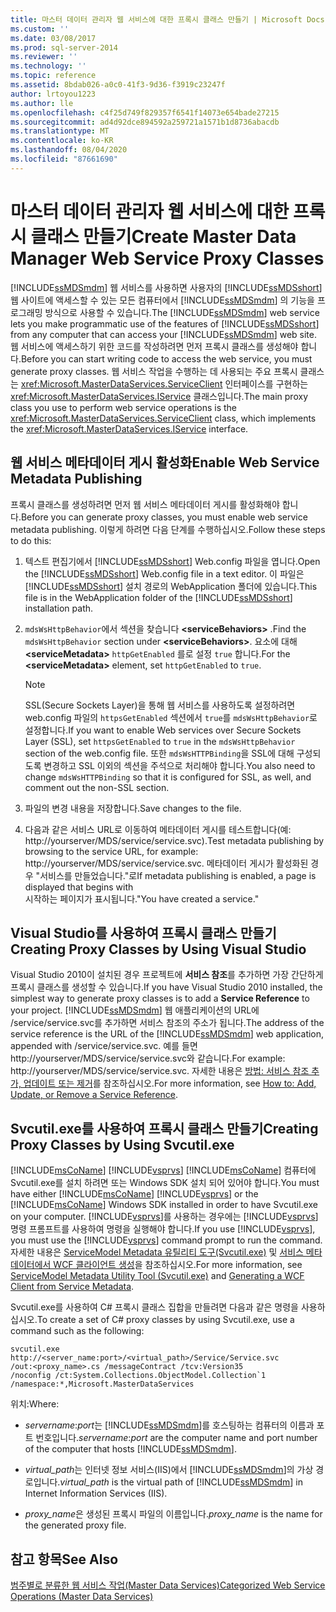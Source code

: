 ```yaml
---
title: 마스터 데이터 관리자 웹 서비스에 대한 프록시 클래스 만들기 | Microsoft Docs
ms.custom: ''
ms.date: 03/08/2017
ms.prod: sql-server-2014
ms.reviewer: ''
ms.technology: ''
ms.topic: reference
ms.assetid: 8bdab026-a0c0-41f3-9d36-f3919c23247f
author: lrtoyou1223
ms.author: lle
ms.openlocfilehash: c4f25d749f829357f6541f14073e654bade27215
ms.sourcegitcommit: ad4d92dce894592a259721a1571b1d8736abacdb
ms.translationtype: MT
ms.contentlocale: ko-KR
ms.lasthandoff: 08/04/2020
ms.locfileid: "87661690"
---
```

# <a name="create-master-data-manager-web-service-proxy-classes"></a><span data-ttu-id="273b8-102">마스터 데이터 관리자 웹 서비스에 대한 프록시 클래스 만들기</span><span class="sxs-lookup"><span data-stu-id="273b8-102">Create Master Data Manager Web Service Proxy Classes</span></span>
  <span data-ttu-id="273b8-103">[!INCLUDE[ssMDSmdm](../../includes/ssmdsmdm-md.md)] 웹 서비스를 사용하면 사용자의 [!INCLUDE[ssMDSshort](../../includes/ssmdsshort-md.md)] 웹 사이트에 액세스할 수 있는 모든 컴퓨터에서 [!INCLUDE[ssMDSmdm](../../includes/ssmdsmdm-md.md)] 의 기능을 프로그래밍 방식으로 사용할 수 있습니다.</span><span class="sxs-lookup"><span data-stu-id="273b8-103">The [!INCLUDE[ssMDSmdm](../../includes/ssmdsmdm-md.md)] web service lets you make programmatic use of the features of [!INCLUDE[ssMDSshort](../../includes/ssmdsshort-md.md)] from any computer that can access your [!INCLUDE[ssMDSmdm](../../includes/ssmdsmdm-md.md)] web site.</span></span> <span data-ttu-id="273b8-104">웹 서비스에 액세스하기 위한 코드를 작성하려면 먼저 프록시 클래스를 생성해야 합니다.</span><span class="sxs-lookup"><span data-stu-id="273b8-104">Before you can start writing code to access the web service, you must generate proxy classes.</span></span> <span data-ttu-id="273b8-105">웹 서비스 작업을 수행하는 데 사용되는 주요 프록시 클래스는 <xref:Microsoft.MasterDataServices.ServiceClient> 인터페이스를 구현하는 <xref:Microsoft.MasterDataServices.IService> 클래스입니다.</span><span class="sxs-lookup"><span data-stu-id="273b8-105">The main proxy class you use to perform web service operations is the <xref:Microsoft.MasterDataServices.ServiceClient> class, which implements the <xref:Microsoft.MasterDataServices.IService> interface.</span></span>  
  
## <a name="enable-web-service-metadata-publishing"></a><span data-ttu-id="273b8-106">웹 서비스 메타데이터 게시 활성화</span><span class="sxs-lookup"><span data-stu-id="273b8-106">Enable Web Service Metadata Publishing</span></span>  
 <span data-ttu-id="273b8-107">프록시 클래스를 생성하려면 먼저 웹 서비스 메타데이터 게시를 활성화해야 합니다.</span><span class="sxs-lookup"><span data-stu-id="273b8-107">Before you can generate proxy classes, you must enable web service metadata publishing.</span></span> <span data-ttu-id="273b8-108">이렇게 하려면 다음 단계를 수행하십시오.</span><span class="sxs-lookup"><span data-stu-id="273b8-108">Follow these steps to do this:</span></span>  
  
1.  <span data-ttu-id="273b8-109">텍스트 편집기에서 [!INCLUDE[ssMDSshort](../../includes/ssmdsshort-md.md)] Web.config 파일을 엽니다.</span><span class="sxs-lookup"><span data-stu-id="273b8-109">Open the [!INCLUDE[ssMDSshort](../../includes/ssmdsshort-md.md)] Web.config file in a text editor.</span></span> <span data-ttu-id="273b8-110">이 파일은 [!INCLUDE[ssMDSshort](../../includes/ssmdsshort-md.md)] 설치 경로의 WebApplication 폴더에 있습니다.</span><span class="sxs-lookup"><span data-stu-id="273b8-110">This file is in the WebApplication folder of the [!INCLUDE[ssMDSshort](../../includes/ssmdsshort-md.md)] installation path.</span></span>  
  
2.  <span data-ttu-id="273b8-111">`mdsWsHttpBehavior`에서 섹션을 찾습니다 **\<serviceBehaviors>** .</span><span class="sxs-lookup"><span data-stu-id="273b8-111">Find the `mdsWsHttpBehavior` section under **\<serviceBehaviors>**.</span></span> <span data-ttu-id="273b8-112">요소에 대해 **\<serviceMetadata>** `httpGetEnabled` 를로 설정 `true` 합니다.</span><span class="sxs-lookup"><span data-stu-id="273b8-112">For the **\<serviceMetadata>** element, set `httpGetEnabled` to `true`.</span></span>  
  
    > [!NOTE]  
    >  <span data-ttu-id="273b8-113">SSL(Secure Sockets Layer)을 통해 웹 서비스를 사용하도록 설정하려면 web.config 파일의 `httpsGetEnabled` 섹션에서 `true`를 `mdsWsHttpBehavior`로 설정합니다.</span><span class="sxs-lookup"><span data-stu-id="273b8-113">If you want to enable Web services over Secure Sockets Layer (SSL), set `httpsGetEnabled` to `true` in the `mdsWsHttpBehavior` section of the web.config file.</span></span> <span data-ttu-id="273b8-114">또한 `mdsWsHTTPBinding`을 SSL에 대해 구성되도록 변경하고 SSL 이외의 섹션을 주석으로 처리해야 합니다.</span><span class="sxs-lookup"><span data-stu-id="273b8-114">You also need to change `mdsWsHTTPBinding` so that it is configured for SSL, as well, and comment out the non-SSL section.</span></span>  
  
3.  <span data-ttu-id="273b8-115">파일의 변경 내용을 저장합니다.</span><span class="sxs-lookup"><span data-stu-id="273b8-115">Save changes to the file.</span></span>  
  
4.  <span data-ttu-id="273b8-116">다음과 같은 서비스 URL로 이동하여 메타데이터 게시를 테스트합니다(예: http://yourserver/MDS/service/service.svc).</span><span class="sxs-lookup"><span data-stu-id="273b8-116">Test metadata publishing by browsing to the service URL, for example: http://yourserver/MDS/service/service.svc.</span></span> <span data-ttu-id="273b8-117">메타데이터 게시가 활성화된 경우 "서비스를 만들었습니다."로</span><span class="sxs-lookup"><span data-stu-id="273b8-117">If metadata publishing is enabled, a page is displayed that begins with</span></span>   
    <span data-ttu-id="273b8-118">시작하는 페이지가 표시됩니다.</span><span class="sxs-lookup"><span data-stu-id="273b8-118">"You have created a service."</span></span>  
  
## <a name="creating-proxy-classes-by-using-visual-studio"></a><span data-ttu-id="273b8-119">Visual Studio를 사용하여 프록시 클래스 만들기</span><span class="sxs-lookup"><span data-stu-id="273b8-119">Creating Proxy Classes by Using Visual Studio</span></span>  
 <span data-ttu-id="273b8-120">Visual Studio 2010이 설치된 경우 프로젝트에 **서비스 참조**를 추가하면 가장 간단하게 프록시 클래스를 생성할 수 있습니다.</span><span class="sxs-lookup"><span data-stu-id="273b8-120">If you have Visual Studio 2010 installed, the simplest way to generate proxy classes is to add a **Service Reference** to your project.</span></span> <span data-ttu-id="273b8-121">[!INCLUDE[ssMDSmdm](../../includes/ssmdsmdm-md.md)] 웹 애플리케이션의 URL에 /service/service.svc를 추가하면 서비스 참조의 주소가 됩니다.</span><span class="sxs-lookup"><span data-stu-id="273b8-121">The address of the service reference is the URL of the [!INCLUDE[ssMDSmdm](../../includes/ssmdsmdm-md.md)] web application, appended with /service/service.svc.</span></span> <span data-ttu-id="273b8-122">예를 들면 http://yourserver/MDS/service/service.svc와 같습니다.</span><span class="sxs-lookup"><span data-stu-id="273b8-122">For example: http://yourserver/MDS/service/service.svc.</span></span> <span data-ttu-id="273b8-123">자세한 내용은 [방법: 서비스 참조 추가, 업데이트 또는 제거](https://go.microsoft.com/fwlink/?LinkId=221167)를 참조하십시오.</span><span class="sxs-lookup"><span data-stu-id="273b8-123">For more information, see [How to: Add, Update, or Remove a Service Reference](https://go.microsoft.com/fwlink/?LinkId=221167).</span></span>  
  
## <a name="creating-proxy-classes-by-using-svcutilexe"></a><span data-ttu-id="273b8-124">Svcutil.exe를 사용하여 프록시 클래스 만들기</span><span class="sxs-lookup"><span data-stu-id="273b8-124">Creating Proxy Classes by Using Svcutil.exe</span></span>  
 <span data-ttu-id="273b8-125">[!INCLUDE[msCoName](../../includes/msconame-md.md)] [!INCLUDE[vsprvs](../../includes/vsprvs-md.md)] [!INCLUDE[msCoName](../../includes/msconame-md.md)] 컴퓨터에 Svcutil.exe를 설치 하려면 또는 Windows SDK 설치 되어 있어야 합니다.</span><span class="sxs-lookup"><span data-stu-id="273b8-125">You must have either [!INCLUDE[msCoName](../../includes/msconame-md.md)] [!INCLUDE[vsprvs](../../includes/vsprvs-md.md)] or the [!INCLUDE[msCoName](../../includes/msconame-md.md)] Windows SDK installed in order to have Svcutil.exe on your computer.</span></span> <span data-ttu-id="273b8-126">[!INCLUDE[vsprvs](../../includes/vsprvs-md.md)]를 사용하는 경우에는 [!INCLUDE[vsprvs](../../includes/vsprvs-md.md)] 명령 프롬프트를 사용하여 명령을 실행해야 합니다.</span><span class="sxs-lookup"><span data-stu-id="273b8-126">If you use [!INCLUDE[vsprvs](../../includes/vsprvs-md.md)], you must use the [!INCLUDE[vsprvs](../../includes/vsprvs-md.md)] command prompt to run the command.</span></span> <span data-ttu-id="273b8-127">자세한 내용은 [ServiceModel Metadata 유틸리티 도구(Svcutil.exe)](https://go.microsoft.com/fwlink/?LinkId=165027) 및 [서비스 메타데이터에서 WCF 클라이언트 생성](https://go.microsoft.com/fwlink/?LinkId=164821)을 참조하십시오.</span><span class="sxs-lookup"><span data-stu-id="273b8-127">For more information, see [ServiceModel Metadata Utility Tool (Svcutil.exe)](https://go.microsoft.com/fwlink/?LinkId=165027) and [Generating a WCF Client from Service Metadata](https://go.microsoft.com/fwlink/?LinkId=164821).</span></span>  
  
 <span data-ttu-id="273b8-128">Svcutil.exe를 사용하여 C# 프록시 클래스 집합을 만들려면 다음과 같은 명령을 사용하십시오.</span><span class="sxs-lookup"><span data-stu-id="273b8-128">To create a set of C# proxy classes by using Svcutil.exe, use a command such as the following:</span></span>  
  
```  
svcutil.exe http://<server_name:port>/<virtual_path>/Service/Service.svc   
/out:<proxy_name>.cs /messageContract /tcv:Version35   
/noconfig /ct:System.Collections.ObjectModel.Collection`1   
/namespace:*,Microsoft.MasterDataServices  
```  
  
 <span data-ttu-id="273b8-129">위치:</span><span class="sxs-lookup"><span data-stu-id="273b8-129">Where:</span></span>  
  
-   <span data-ttu-id="273b8-130">*servername*:*port*는 [!INCLUDE[ssMDSmdm](../../includes/ssmdsmdm-md.md)]를 호스팅하는 컴퓨터의 이름과 포트 번호입니다.</span><span class="sxs-lookup"><span data-stu-id="273b8-130">*servername*:*port* are the computer name and port number of the computer that hosts [!INCLUDE[ssMDSmdm](../../includes/ssmdsmdm-md.md)].</span></span>  
  
-   <span data-ttu-id="273b8-131">*virtual_path*는 인터넷 정보 서비스(IIS)에서 [!INCLUDE[ssMDSmdm](../../includes/ssmdsmdm-md.md)]의 가상 경로입니다.</span><span class="sxs-lookup"><span data-stu-id="273b8-131">*virtual_path* is the virtual path of [!INCLUDE[ssMDSmdm](../../includes/ssmdsmdm-md.md)] in Internet Information Services (IIS).</span></span>  
  
-   <span data-ttu-id="273b8-132">*proxy_name*은 생성된 프록시 파일의 이름입니다.</span><span class="sxs-lookup"><span data-stu-id="273b8-132">*proxy_name* is the name for the generated proxy file.</span></span>  
  
## <a name="see-also"></a><span data-ttu-id="273b8-133">참고 항목</span><span class="sxs-lookup"><span data-stu-id="273b8-133">See Also</span></span>  
 [<span data-ttu-id="273b8-134">범주별로 분류한 웹 서비스 작업&#40;Master Data Services&#41;</span><span class="sxs-lookup"><span data-stu-id="273b8-134">Categorized Web Service Operations &#40;Master Data Services&#41;</span></span>](categorized-web-service-operations-master-data-services.md)  
  
  
